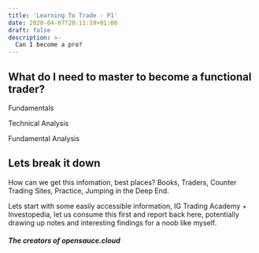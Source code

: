 ```yaml
---
title: 'Learning To Trade - P1'
date: 2020-04-07T20:11:19+01:00
draft: false
description: >- 
  Can I become a pro?
---
```

## What do I need to master to become a functional trader?

Fundamentals

Technical Analysis

Fundamental Analysis

## Lets break it down

How can we get this infomation, best places? Books, Traders, Counter Trading Sites, Practice, Jumping in the Deep End.

Lets start with some easily accessible information, IG Trading Academy + Investopedia, let us consume this first and report back here, potentially drawing up notes and interesting findings for a noob like myself.

##### The creators of opensauce.cloud




